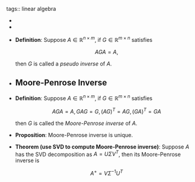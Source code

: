 tags:: linear algebra

-
-
- **Definition**: Suppose $A \in \mathbb{R}^{n \times m}$, if $G \in \mathbb{R}^{m \times n}$ satisfies
  
  $$ AGA = A, $$
  
  then $G$ is called a _pseudo inverse_ of $A$.
- ## Moore-Penrose Inverse
- **Definition**: Suppose $A \in \mathbb{R}^{n \times m}$, if $G \in \mathbb{R}^{m \times n}$ satisfies
  
  $$ AGA = A, GAG = G, (AG)^T = AG, (GA)^T = GA$$
  
  then $G$ is called the _Moore-Penrose inverse_ of $A$.
- **Proposition**: Moore-Penrose inverse is unique.
- **Theorem (use SVD to compute Moore-Penrose inverse)**: Suppose $A$ has the SVD decomposition as $A = U \Sigma V^T$, then its Moore-Penrose inverse is
  
  $$ A^+ = V\Sigma^{-1}U^T $$